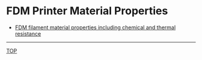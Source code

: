 # FDM Printer Material Properties

- [FDM filament material properties including chemical and thermal resistance](./material-properties.md)

---
[TOP](..)